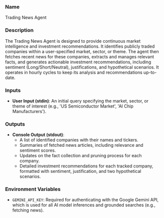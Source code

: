 ### Name
Trading News Agent

### Description
The Trading News Agent is designed to provide continuous market intelligence and investment recommendations. It identifies publicly traded companies within a user-specified market, sector, or theme. The agent then fetches recent news for these companies, extracts and manages relevant facts, and generates actionable investment recommendations, including sentiment (Long/Short/Neutral), justifications, and hypothetical scenarios. It operates in hourly cycles to keep its analysis and recommendations up-to-date.

### Inputs
*   **User Input (stdin)**: An initial query specifying the market, sector, or theme of interest (e.g., 'US Semiconductor Market', 'AI Chip Manufacturers').

### Outputs
*   **Console Output (stdout)**:
    *   A list of identified companies with their names and tickers.
    *   Summaries of fetched news articles, including relevance and sentiment scores.
    *   Updates on the fact collection and pruning process for each company.
    *   Detailed investment recommendations for each tracked company, formatted with sentiment, justification, and two hypothetical scenarios.

### Environment Variables
*   `GEMINI_API_KEY`: Required for authenticating with the Google Gemini API, which is used for all AI model inferences and grounded searches (e.g., fetching news).